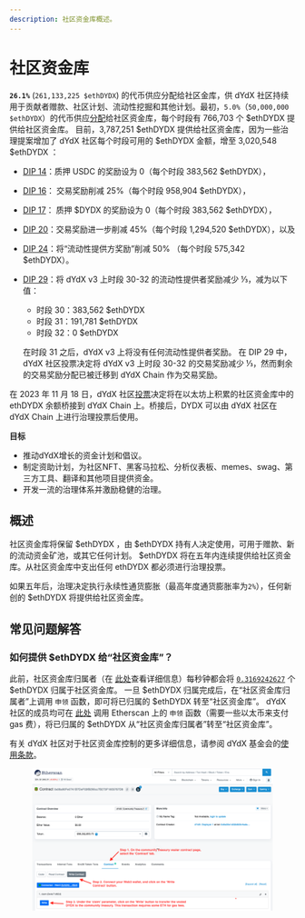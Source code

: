 ```yaml
---
description: 社区资金库概述。
---
```


# 社区资金库

**`26.1%`** (`261,133,225 $ethDYDX`) 的代币供应分配给社区金库，供 dYdX 社区持续用于贡献者赠款、社区计划、流动性挖掘和其他计划。最初，`5.0%`（`50,000,000 $ethDYDX`）的代币供应[分配](https://docs.dydx.community/dydx-governance/start-here/dydx-allocations)给社区资金库，每个时段有 766,703 个 $ethDYDX 提供给社区资金库。 目前，3,787,251 $ethDYDX 提供给社区资金库，因为一些治理提案增加了 dYdX 社区每个时段可用的 $ethDYDX 金额，增至 3,020,548 $ethDYDX ：

* [DIP 14](https://dydx.community/dashboard/proposal/7)：质押 USDC 的奖励设为 0（每个时段 383,562 $ethDYDX），
* [DIP 16](https://dydx.community/dashboard/proposal/8)： 交易奖励削减 25%（每个时段 958,904 $ethDYDX），
* [DIP 17](https://dydx.community/dashboard/proposal/9)： 质押 $DYDX 的奖励设为 0（每个时段 383,562 $ethDYDX），
* [DIP 20](https://dydx.community/dashboard/proposal/11)：交易奖励进一步削减 45%（每个时段 1,294,520 $ethDYDX），以及
* [DIP 24](https://github.com/dydxfoundation/dip/blob/master/content/dips/DIP-24.md)：将“流动性提供方奖励”削减 50% （每个时段 575,342 $ethDYDX）。
*   [DIP 29](https://dydx.community/dashboard/proposal/16)：将 dYdX v3 上时段 30-32 的流动性提供者奖励减少 ⅓，减为以下值：

    * 时段 30：383,562 $ethDYDX
    * 时段 31：191,781 $ethDYDX
    * 时段 32：0 $ethDYDX

    在时段 31 之后，dYdX v3 上将没有任何流动性提供者奖励。 在 DIP 29 中，dYdX 社区投票决定将 dYdX v3 上时段 30-32 的交易奖励减少 ⅓，然而剩余的交易奖励分配已被迁移到 dYdX Chain 作为交易奖励。

在 2023 年 11 月 18 日，dYdX 社区[投票](https://dydx.community/dashboard/proposal/16)决定将在以太坊上积累的社区资金库中的 ethDYDX 余额桥接到 dYdX Chain 上。桥接后，DYDX 可以由 dYdX 社区在 dYdX Chain 上进行治理投票后使用。



**目标**

* 推动dYdX增长的资金计划和倡议。
* 制定资助计划，为社区NFT、黑客马拉松、分析仪表板、memes、swag、第三方工具、翻译和其他项目提供资金。
* 开发一流的治理体系并激励稳健的治理。

## 概述

社区资金库将保留 $ethDYDX ，由 $ethDYDX 持有人决定使用，可用于赠款、新的流动资金矿池，或其它任何计划。 $ethDYDX 将在五年内连续提供给社区资金库。从社区资金库中支出任何 ethDYDX 都必须进行治理投票。

如果五年后，治理决定执行永续性通货膨胀（最高年度通货膨胀率为`2%`），任何新创的 $ethDYDX 将提供给社区资金库。

## 常见问题解答

### 如何提供 $ethDYDX 给“社区资金库”？

此前，社区资金库归属者（在 [此处](https://docs.dydx.community/dydx-governance/resources/technical-overview#governance-architecture-overview)查看详细信息）每秒钟都会将 [`0.3169242627`](tel:03169242627) 个 $ethDYDX 归属于社区资金库。 一旦 $ethDYDX 归属完成后，在“社区资金库归属者”上调用 `申领` 函数，即可将已归属的 $ethDYDX 转至“社区资金库”。 dYdX 社区的成员均可在 [此处](https://etherscan.io/address/0x08a90Fe0741B7DeF03fB290cc7B273F1855767D8#writeContract) 调用 Etherscan 上的 `申领` 函数（需要一些以太币来支付 gas 费），将已归属的 $ethDYDX 从“社区资金库归属者”转至“社区资金库”。

有关 dYdX 社区对于社区资金库控制的更多详细信息，请参阅 dYdX 基金会的[使用条款](https://dydx.foundation/terms)。

<figure><img src="../.gitbook/assets/claim-function-CT-vester.png" alt=""><figcaption></figcaption></figure>

###

###

